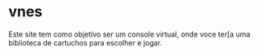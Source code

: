 # vnes
Este site tem como objetivo ser um console virtual, onde voce ter[a uma biblioteca de cartuchos para escolher e jogar.
